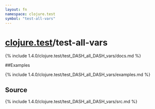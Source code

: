 ```yaml
---
layout: fn
namespace: clojure.test
symbol: "test-all-vars"
---
```


# [clojure.test](../)/test-all-vars

{% include 1.4.0/clojure.test/test_DASH_all_DASH_vars/docs.md %}

##Examples

{% include 1.4.0/clojure.test/test_DASH_all_DASH_vars/examples.md %}
## Source
{% include 1.4.0/clojure.test/test_DASH_all_DASH_vars/src.md %}

